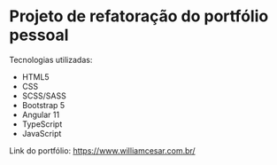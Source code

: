# Projeto de refatoração do portfólio pessoal

Tecnologias utilizadas:
- HTML5
- CSS
- SCSS/SASS
- Bootstrap 5
- Angular 11
- TypeScript
- JavaScript

Link do portfólio: https://www.williamcesar.com.br/
